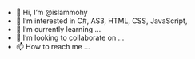 - 👋 Hi, I’m @islammohy
- 👀 I’m interested in C#, AS3, HTML, CSS, JavaScript, 
- 🌱 I’m currently learning ...
- 💞️ I’m looking to collaborate on ...
- 📫 How to reach me ...

<!---
islammohy/islammohy is a ✨ special ✨ repository because its `README.md` (this file) appears on your GitHub profile.
You can click the Preview link to take a look at your changes.
--->
